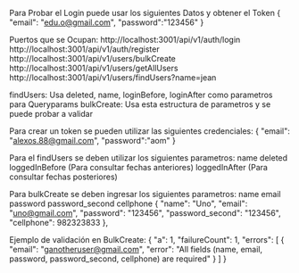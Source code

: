 Para Probar el Login puede usar los siguientes Datos y obtener el Token
{ "email": "edu.o@gmail.com", "password":"123456" }

Puertos que se Ocupan:
http://localhost:3001/api/v1/auth/login
http://localhost:3001/api/v1/auth/register
http://localhost:3001/api/v1/users/bulkCreate
http://localhost:3001/api/v1/users/getAllUsers
http://localhost:3001/api/v1/users/findUsers?name=jean

findUsers: Usa deleted, name, loginBefore, loginAfter como parametros para Queryparams
bulkCreate: Usa esta estructura de parametros y se puede probar a validar 

Para crear un token se pueden utilizar las siguientes credenciales:
{
"email": "alexos.88@gmail.com",
"password":"aom"
}

Para el findUsers se deben utilizar los siguientes parametros:
name
deleted
loggedInBefore (Para consultar fechas anteriores)
loggedInAfter (Para consultar fechas posteriores)

Para bulkCreate se deben ingresar los siguientes parametros:
name
email
password
password_second
cellphone
{
        "name": "Uno",
        "email": "uno@gmail.com",
        "password": "123456",
        "password_second": "123456",
        "cellphone": 982323833
    },

Ejemplo de validación en BulkCreate:
{
    "a": 1,
    "failureCount": 1,
    "errors": [
        {
            "email": "ganotheruser@gmail.com",
            "error": "All fields (name, email, password, password_second, cellphone) are required"
        }
    ]
}